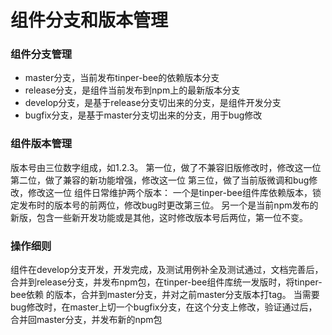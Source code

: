 # 组件分支和版本管理

### 组件分支管理

- master分支，当前发布tinper-bee的依赖版本分支
- release分支，是组件当前发布到npm上的最新版本分支
- develop分支，是基于release分支切出来的分支，是组件开发分支
- bugfix分支，是基于master分支切出来的分支，用于bug修改

### 组件版本管理

版本号由三位数字组成，如1.2.3。
第一位，做了不兼容旧版修改时，修改这一位
第二位，做了兼容的新功能增强，修改这一位
第三位，做了当前版微调和bug修改，修改这一位
组件日常维护两个版本：
一个是tinper-bee组件库依赖版本，锁定发布时的版本号的前两位，修改bug时更改第三位。
另一个是当前npm发布的新版，包含一些新开发功能或是其他，这时修改版本号后两位，第一位不变。

### 操作细则

组件在develop分支开发，开发完成，及测试用例补全及测试通过，文档完善后，
合并到release分支，并发布npm包，在tinper-bee组件库统一发版时，将tinper-bee依赖
的版本，合并到master分支，并对之前master分支版本打tag。
当需要bug修改时，在master上切一个bugfix分支，在这个分支上修改，验证通过后，合并回master分支，并发布新的npm包
